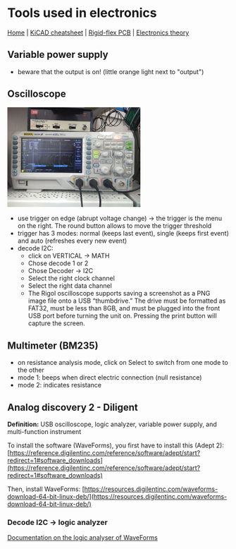 # Tools used in electronics

[Home](../../../README.md) | [KiCAD cheatsheet](../pcb/kicad.md) | [Rigid-flex PCB](../pcb/rigid-flex.md) | [Electronics theory](./theory.md)

## Variable power supply

- beware that the output is on! (little orange light next to "output")

## Oscilloscope

<img src="./oscilloscope.jpg" alt="oscilloscope image" width="60%" class="center">

- use trigger on edge (abrupt voltage change) -> the trigger is the menu on the right. The round button allows to move the trigger threshold
- trigger has 3 modes: normal (keeps last event), single (keeps first event) and auto (refreshes every new event)
- decode I2C:
  - click on VERTICAL -> MATH
  - Chose decode 1 or 2
  - Chose Decoder -> I2C
  - Select the right clock channel
  - Select the right data channel
  - The Rigol oscilloscope supports saving a screen­shot as a PNG image file onto a USB “thumb­drive.” The drive must be formatted as FAT32, must be less than 8GB, and must be plugged into the front USB port before turning the unit on. Pressing the print button will capture the screen.

## Multimeter (BM235)

- on resistance analysis mode, click on Select to switch from one mode to the other
- mode 1: beeps when direct electric connection (null resistance)
- mode 2: indicates resistance

## Analog discovery 2 - Diligent

**Definition:** USB oscilloscope, logic analyzer, variable power supply, and multi-function instrument

To install the software (WaveForms), you first have to install this (Adept 2): [https://reference.digilentinc.com/reference/software/adept/start?redirect=1#software_downloads](https://reference.digilentinc.com/reference/software/adept/start?redirect=1#software_downloads)

Then, install WaveForms: [https://resources.digilentinc.com/waveforms-download-64-bit-linux-deb/](https://resources.digilentinc.com/waveforms-download-64-bit-linux-deb/)

### Decode I2C -> logic analyzer

[Documentation on the logic analyser of WaveForms](https://reference.digilentinc.com/learn/instrumentation/tutorials/ad2-logic-analyzer/start)
